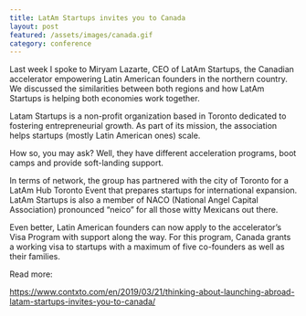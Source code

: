 ```yaml
---
title: LatAm Startups invites you to Canada
layout: post
featured: /assets/images/canada.gif
category: conference
---
```

<p>
Last week I spoke to Miryam Lazarte, CEO of LatAm Startups, the Canadian accelerator empowering Latin American founders in the northern country. We discussed the similarities between both regions and how LatAm Startups is helping both economies work together.
</p>

<p>
Latam Startups is a non-profit organization based in Toronto dedicated to fostering entrepreneurial growth. As part of its mission, the association helps startups (mostly Latin American ones) scale.
</p>
<!--more-->
<p>
How so, you may ask? Well, they have different acceleration programs, boot camps and provide soft-landing support.
</p>

<p>
In terms of network, the group has partnered with the city of Toronto for a LatAm Hub Toronto Event that prepares startups for international expansion. LatAm Startups is also a member of NACO (National Angel Capital Association)  pronounced “neico” for all those witty Mexicans out there.
</p>

<p>
Even better, Latin American founders can now apply to the accelerator’s Visa Program with support along the way. For this program, Canada grants a working visa to startups with a maximum of five co-founders as well as their families. 
</p>

<p>
Read more:
<a href ="https://www.contxto.com/en/2019/03/21/thinking-about-launching-abroad-latam-startups-invites-you-to-canada/">

https://www.contxto.com/en/2019/03/21/thinking-about-launching-abroad-latam-startups-invites-you-to-canada/
</a>
</p>
